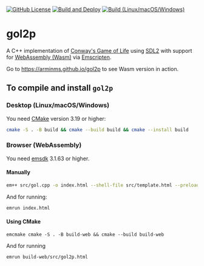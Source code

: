 [![GitHub License](https://img.shields.io/github/license/arminms/gol2p?logo=github&logoColor=lightgrey&color=yellow)](https://github.com/arminms/gol2p/blob/main/LICENSE)
[![Build and Deploy](https://github.com/arminms/gol2p/actions/workflows/wasm.yml/badge.svg)](https://github.com/arminms/gol2p/actions/workflows/wasm.yml)
[![Build (Linux/macOS/Windows)](https://github.com/arminms/gol2p/actions/workflows/cmake-multi-platform.yml/badge.svg)](https://github.com/arminms/gol2p/actions/workflows/cmake-multi-platform.yml)
# gol2p
A C++ implementation of [Conway's Game of Life](https://en.wikipedia.org/wiki/Conway%27s_Game_of_Life) using [SDL2](https://www.libsdl.org/) with support for [WebAssembly (Wasm)](https://en.wikipedia.org/wiki/WebAssembly) via [Emscripten](https://emscripten.org/).

Go to https://arminms.github.io/gol2p to see Wasm version in action.

## To compile and install ``gol2p``
### Desktop (Linux/macOS/Windows)
You need [CMake](https://cmake.org/) version 3.19 or higher:
```bash
cmake -S . -B build && cmake --build build && cmake --install build
```
### Browser (WebAssembly)
You need [emsdk](https://emscripten.org/) 3.1.63 or higher.
#### Manually
```bash
em++ src/gol.cpp -o index.html --shell-file src/template.html --preload-file src/font.ttf --use-port=sdl2 --use-port=sdl2_ttf -s ALLOW_MEMORY_GROWTH
```
And for running:
```bash
emrun index.html
```
#### Using CMake
```
emcmake cmake -S . -B build-web && cmake --build build-web
```
And for running
```
emrun build-web/src/gol2p.html
